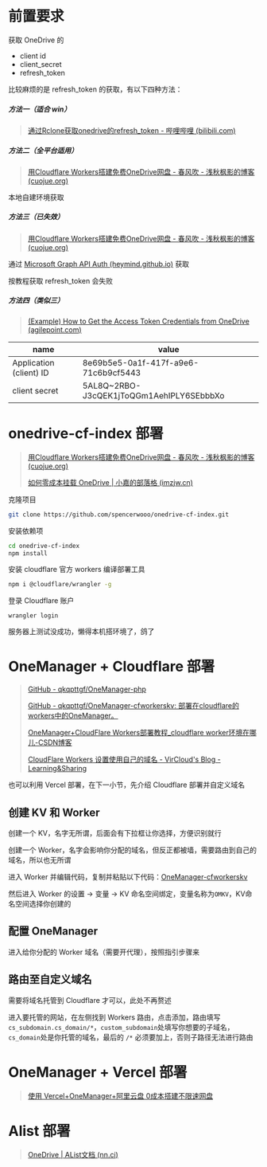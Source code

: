 # 前置要求

获取 OneDrive 的
- client id
- client_secret
- refresh_token

比较麻烦的是 refresh_token 的获取，有以下四种方法：
##### 方法一（适合 win）

> [通过Rclone获取onedrive的refresh_token - 哔哩哔哩 (bilibili.com)](https://www.bilibili.com/read/cv15496588/)

##### 方法二（全平台适用）

> [用Cloudflare Workers搭建免费OneDrive网盘 - 春风吹 - 浅秋枫影的博客 (cuojue.org)](https://cuojue.org/read/Cloudflare-Workers-OneDrive.html)

本地自建环境获取

##### 方法三（已失效）

> [用Cloudflare Workers搭建免费OneDrive网盘 - 春风吹 - 浅秋枫影的博客 (cuojue.org)](https://cuojue.org/read/Cloudflare-Workers-OneDrive.html)

通过 [Microsoft Graph API Auth (heymind.github.io)](https://heymind.github.io/tools/microsoft-graph-api-auth) 获取

按教程获取 refresh_token 会失败

##### 方法四（类似三）

> [(Example) How to Get the Access Token Credentials from OneDrive (agilepoint.com)](https://documentation.agilepoint.com/00/appbuilder/accesstokenFindClientIdSecretIdOneDriveClone.html)

| name                    | value                                    |
| ----------------------- | ---------------------------------------- |
| Application (client) ID | 8e69b5e5-0a1f-417f-a9e6-71c6b9cf5443     |
| client secret           | 5AL8Q~2RBO-J3cQEK1jToQGm1AehIPLY6SEbbbXo | 
# onedrive-cf-index 部署

> [用Cloudflare Workers搭建免费OneDrive网盘 - 春风吹 - 浅秋枫影的博客 (cuojue.org)](https://cuojue.org/read/Cloudflare-Workers-OneDrive.html)
> 
> [如何零成本挂载 OneDrive | 小嘉的部落格 (imzjw.cn)](https://blog.imzjw.cn/posts/cf-onedrive/index.html#%E9%85%8D%E7%BD%AE-Cloudflare)

克隆项目

```bash
git clone https://github.com/spencerwooo/onedrive-cf-index.git
```

安装依赖项

```bash
cd onedrive-cf-index
npm install
```

安装 cloudflare 官方 workers 编译部署工具

```bash
npm i @cloudflare/wrangler -g
```

登录 Cloudflare 账户

```
wrangler login
```

服务器上测试没成功，懒得本机搭环境了，鸽了
# OneManager + Cloudflare 部署

> [GitHub - qkqpttgf/OneManager-php](https://github.com/qkqpttgf/OneManager-php)
> 
> [GitHub - qkqpttgf/OneManager-cfworkerskv: 部署在cloudflare的workers中的OneManager。](https://github.com/qkqpttgf/OneManager-cfworkerskv)
> 
> [OneManager+CloudFlare Workers部署教程_cloudflare worker环境在哪儿-CSDN博客](https://blog.csdn.net/qq_39010320/article/details/119923459)
> 
> [CloudFlare Workers 设置使用自己的域名 - VirCloud's Blog - Learning&Sharing](https://vircloud.net/exp/cf-worker-domain.html)

也可以利用 Vercel 部署，在下一小节，先介绍 Cloudflare 部署并自定义域名

## 创建 KV 和 Worker

创建一个 KV，名字无所谓，后面会有下拉框让你选择，方便识别就行

创建一个 Worker，名字会影响你分配的域名，但反正都被墙，需要路由到自己的域名，所以也无所谓

进入 Worker 并编辑代码，复制并粘贴以下代码：[OneManager-cfworkerskv](https://github.com/qkqpttgf/OneManager-cfworkerskv)

然后进入 Worker 的设置 → 变量 → KV 命名空间绑定，变量名称为`OMKV`，KV命名空间选择你创建的

## 配置 OneManager

进入给你分配的 Worker 域名（需要开代理），按照指引步骤来


## 路由至自定义域名

需要将域名托管到 Cloudflare 才可以，此处不再赘述

进入要托管的网站，在左侧找到 Workers 路由，点击添加，路由填写`cs_subdomain.cs_domain/*`，`custom_subdomain`处填写你想要的子域名，`cs_domain`处是你托管的域名，最后的 `/*` 必须要加上，否则子路径无法进行路由



# OneManager + Vercel 部署

>  [使用 Vercel+OneManager+阿里云盘 0成本搭建不限速网盘](https://certstone.top/index.php/archives/48/)

# Alist 部署

> [OneDrive | AList文档 (nn.ci)](https://alist.nn.ci/zh/guide/drivers/onedrive.html)


